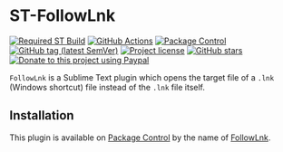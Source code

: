# ST-FollowLnk

[![Required ST Build](https://img.shields.io/badge/ST-4105+-orange.svg?style=flat-square&logo=sublime-text)](https://www.sublimetext.com)
[![GitHub Actions](https://img.shields.io/github/actions/workflow/status/jfcherng-sublime/ST-FollowLnk/python.yml?branch=main&style=flat-square)](https://github.com/jfcherng-sublime/ST-FollowLnk/actions)
[![Package Control](https://img.shields.io/packagecontrol/dt/FollowLnk?style=flat-square)](https://packagecontrol.io/packages/FollowLnk)
[![GitHub tag (latest SemVer)](https://img.shields.io/github/tag/jfcherng-sublime/ST-FollowLnk?style=flat-square&logo=github)](https://github.com/jfcherng-sublime/ST-FollowLnk/tags)
[![Project license](https://img.shields.io/github/license/jfcherng-sublime/ST-FollowLnk?style=flat-square&logo=github)](https://github.com/jfcherng-sublime/ST-FollowLnk/blob/main/LICENSE)
[![GitHub stars](https://img.shields.io/github/stars/jfcherng-sublime/ST-FollowLnk?style=flat-square&logo=github)](https://github.com/jfcherng-sublime/ST-FollowLnk/stargazers)
[![Donate to this project using Paypal](https://img.shields.io/badge/paypal-donate-blue.svg?style=flat-square&logo=paypal)](https://www.paypal.me/jfcherng/5usd)

`FollowLnk` is a Sublime Text plugin which opens the target file of a `.lnk` (Windows shortcut) file
instead of the `.lnk` file itself.

## Installation

This plugin is available on [Package Control][package-control] by the name of [FollowLnk][followlnk].

[followlnk]: https://packagecontrol.io/packages/FollowLnk
[package-control]: https://packagecontrol.io
